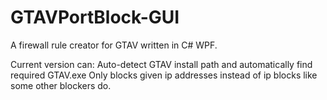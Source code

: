 # GTAVPortBlock-GUI

A firewall rule creator for GTAV written in C# WPF.

Current version can:
Auto-detect GTAV install path and automatically find required GTAV.exe
Only blocks given ip addresses instead of ip blocks like some other blockers do.
